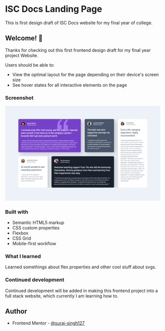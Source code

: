 # ISC Docs Landing Page
This is first design draft of ISC Docs website for my final year of college. 

## Welcome! 👋
Thanks for checking out this first frontend design draft for my final year project Website.

Users should be able to:

- View the optimal layout for the page depending on their device's screen size
- See hover states for all interactive elements on the page

### Screenshot

![](./images/screenshot.png)

### Built with

- Semantic HTML5 markup
- CSS custom properties
- Flexbox
- CSS Grid
- Mobile-first workflow

### What I learned
Learned somethings about flex properties and other cool stuff about svgs.

### Continued development
Continued development will be added in making this frontend project into a full stack website, which currently I am learning how to.

## Author
- Frontend Mentor - [@suraj-singh127](https://www.frontendmentor.io/profile/suraj-singh127)
